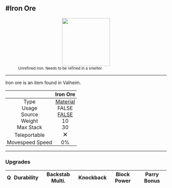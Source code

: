<meta property="og:title" content="Iron Ore - MoreValheim" /><meta property="og:type" content="website" /><meta property="og:image" content="/assets/iron_ore.png" /><meta property="og:description" content="Iron Ore is an item found in Valheim." /><meta name="theme-color" content="#546D78"><meta name="twitter:card" content="summary_large_image">
#Iron Ore
-------------
<style>img {width:20px;}.tb {width:150px;display: block;margin-left: auto;margin-right: auto;}</style>

<style>.md-typeset table:not([class]) th:not([align]) {min-width:unset!important;}</style>
<style>td{padding:0em 0.3em!important;text-align:center!important;border-left:.05rem solid var(--md-default-fg-color--lightest)}</style>

<style>th{padding:0.1em 0.3em!important;text-align:center!important;font-weight:bold}</style>

<style>pre{text-align:right!important}</style>
<style>table tr td:first-child {border-left: 0;};</style>

<figure><img src="/assets/iron_ore.png" class="tb" /><figcaption><small>Unrefined iron. Needs to be refined in a smelter.</small></figcaption></figure>

-------------

Iron ore is an item found in Valheim.

|        | Iron Ore              |
| ----------- | ------------------------------------ |
| Type | [Material](../../types/material)
| Usage | FALSE<br>
| Source | [FALSE](../../items/false)
| Weight | 10 |
| Max Stack | 30 |
| Teleportable | 🗙
| Movespeed Speed | 0%


-------------

### Upgrades
| Q | Durability | Backstab Multi. | Knockback | Block Power | Parry Bonus
| - | - | - | - | - | - 
